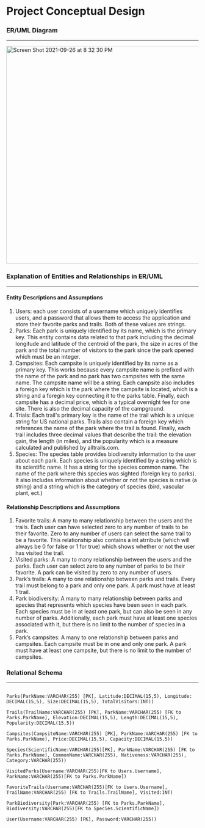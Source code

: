 
# Project Conceptual Design 

### ER/UML Diagram 
***

<img width="570" alt="Screen Shot 2021-09-26 at 8 32 30 PM" src="https://user-images.githubusercontent.com/37272048/134832897-8ec0f0ab-d283-44a2-b878-b50f9383070a.png">


### Explanation of Entities and Relationships in ER/UML
***
#### Entity Descriptions and Assumptions 
1. Users: each user consists of a username which uniquely identifies users, and a password that allows them to access the application and store their favorite parks and trails. Both of these values are strings. 
2. Parks: Each park is uniquely identified by its name, which is the primary key. This entity contains data related to that park including the decimal longitude and latitude of the centroid of the park, the size in acres of the park and the total number of visitors to the park since the park opened which must be an integer. 
3. Campsites: Each campsite is uniquely identified by its name as a primary key. This works because every campsite name is prefixed with the name of the park and no park has two campsites with the same name. The campsite name will be a string. Each campsite also includes a foreign key which is the park where the campsite is located, which is a string and a foregin key connecting it to the parks table. Finally, each campsite has a decimal price, which is a typical overnight fee for one site. There is also the decimal capacity of the campground. 
4. Trials: Each trail's primary key is the name of the trail which is a unique string for US national parks. Trails also contain a foreign key which references the name of the park where the trail  is found. Finally, each trail includes three decimal values that describe the trail: the elevation gain, the length (in miles), and the popularity which is a measure calculated and published by alltrails.com. 
5. Species: The species table provides biodiversity information to the user about each park. Each species is uniquely identified by a string which is its scientific name. It has a string for the species common name. The name of the park where this species was sighted (foreign key to parks). It also includes information about whether or not the species is native (a string) and a string which is the category of species (bird, vascular plant, ect.)

#### Relationship Descriptions and Assumptions 

1. Favorite trails: A many to many relationship between the users and the trails. Each user can have selected zero to any number of trails to be their favorite. Zero to any number of users can select the same trail to be a favorite. This relationship also contains a int atrribute (which will always be 0 for false or 1 for true) which shows whether or not the user has visited the trail.
2. Visited parks: A many to many relationship between the users and the parks. Each user can select zero to any number of parks to be their favorite. A park can be visited by zero to any number of users. 
3. Park’s trails: A many to one relationship between parks and trails. Every trail must belong to a park and only one park. A park must have at least 1 trail. 
4. Park biodiversity: A many to many relationship between parks and species that represents which species have been seen in each park. Each species must be in at least one park, but can also be seen in any number of parks. Additionally, each park must have at least one species associated with it, but there is no limit to the number of species in a park.  
5. Park’s campsites: A many to one relationship between parks and campsites. Each campsite must be in one and only one park. A park must have at least one campsite, but there is no limit to the number of campsites. 


### Relational Schema
***
```Users(Username:VARCHAR(255) [PK], Password:VARCHAR(255))

Parks(ParkName:VARCHAR(255) [PK], Latitude:DECIMAL(15,5), Longitude: DECIMAL(15,5), Size:DECIMAL(15,5), TotalVisitors:INT))

Trails(TrailName:VARCHAR(255) [PK], ParkName:VARCHAR(255) [FK to Parks.ParkName], Elevation:DECIMAL(15,5), Length:DECIMAL(15,5), Popularity:DECIMAL(15,5))

Campsites(CampsiteName:VARCHAR(255) [PK], ParkName:VARCHAR(255) [FK to Parks.ParkName], Price:DECIMAL(15,5), Capacity:DECIMAL(15,5))

Species(ScientificName:VARCHAR(255)[PK], ParkName:VARCHAR(255) [FK to Parks.ParkName], CommonName:VARCHAR(255), Nativeness:VARCHAR(255), Category:VARCHAR(255))

VisitedParks(Username:VARCHAR(255)[FK to Users.Username], ParkName:VARCHAR(255)[FK to Parks.ParkName])

FavoriteTrails(Username:VARCHAR(255)[FK to Users.Username], TrailName:VARCHAR(255) [FK to Trails.TrailName], Visited:INT)

ParkBiodiversity(Park:VARCHAR(255) [FK to Parks.ParkName], Biodiversity:VARCHAR(255)[FK to Species.ScientificName])

User(Username:VARCHAR(255) [PK], Password:VARCHAR(255))
```


